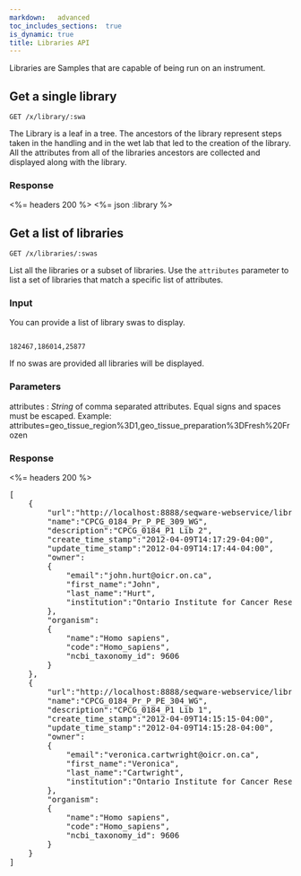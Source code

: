 ```yaml
---
markdown:	advanced
toc_includes_sections:	true
is_dynamic:	true
title: Libraries API
---
```


Libraries are Samples that are capable of being run on an instrument.

## Get a single library

    GET /x/library/:swa
    
The Library is a leaf in a tree. The ancestors of the library represent steps taken in 
the handling and in the wet lab that led to the creation of the library. All the attributes
from all of the libraries ancestors are collected and displayed along with the library.

### Response

<%= headers 200 %>
<%= json :library %>


## Get a list of libraries

    GET /x/libraries/:swas
    
List all the libraries or a subset of libraries. Use the `attributes` parameter to list
a set of libraries that match a specific list of attributes.

### Input

You can provide a list of library swas to display.

<pre class="highlight"><code class="language-javascript">
182467,186014,25877
</code></pre>

If no swas are provided all libraries will be displayed.

### Parameters

attributes
: _String_ of comma separated attributes. Equal signs and spaces must be escaped.
  Example: attributes=geo_tissue_region%3D1,geo_tissue_preparation%3DFresh%20Frozen


### Response

<%= headers 200 %>
<pre class="highlight">
[
    {
        "url":"http://localhost:8888/seqware-webservice/library/186430",
        "name":"CPCG_0184_Pr_P_PE_309_WG",
        "description":"CPCG_0184_P1 Lib 2",
        "create_time_stamp":"2012-04-09T14:17:29-04:00",
        "update_time_stamp":"2012-04-09T14:17:44-04:00",
        "owner":
        {
            "email":"john.hurt@oicr.on.ca",
            "first_name":"John",
            "last_name":"Hurt",
            "institution":"Ontario Institute for Cancer Research"
        },
        "organism":
        {
            "name":"Homo sapiens",
            "code":"Homo_sapiens",
            "ncbi_taxonomy_id": 9606
        }
    },
    {
        "url":"http://localhost:8888/seqware-webservice/library/186428",
        "name":"CPCG_0184_Pr_P_PE_304_WG",
        "description":"CPCG_0184_P1 Lib 1",
        "create_time_stamp":"2012-04-09T14:15:15-04:00",
        "update_time_stamp":"2012-04-09T14:15:28-04:00",
        "owner":
        {
            "email":"veronica.cartwright@oicr.on.ca",
            "first_name":"Veronica",
            "last_name":"Cartwright",
            "institution":"Ontario Institute for Cancer Research"
        },
        "organism":
        {
            "name":"Homo sapiens",
            "code":"Homo_sapiens",
            "ncbi_taxonomy_id": 9606
        }
    }
]
</code></pre>
